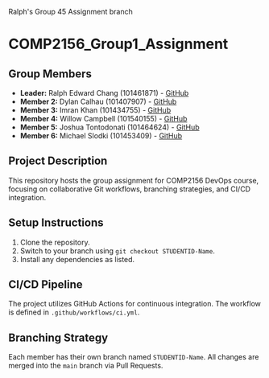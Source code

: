 Ralph's Group 45 Assignment branch
# COMP2156_Group1_Assignment
## Group Members
- **Leader:** Ralph Edward Chang (101461871) - [GitHub](https://github.com/theredchang)
- **Member 2:** Dylan Calhau (101407907) - [GitHub](https://github.com/https://github.com/Dylanthejugg)
- **Member 3:** Imran Khan (101434755) - [GitHub](https://github.com/CrownlessHunter)
- **Member 4:** Willow Campbell (101540155) - [GitHub](https://github.com/willowcampbell)
- **Member 5:** Joshua Tontodonati (101464624) - [GitHub](https://github.com/101464624)
- **Member 6:** Michael Slodki (101453409) - [GitHub](https://github.com/metalfingers42)
## Project Description
This repository hosts the group assignment for COMP2156 DevOps course, focusing on
collaborative Git workflows, branching strategies, and CI/CD integration.
## Setup Instructions
1. Clone the repository.
2. Switch to your branch using `git checkout STUDENTID-Name`.
3. Install any dependencies as listed.
## CI/CD Pipeline
The project utilizes GitHub Actions for continuous integration. The workflow is defined
in `.github/workflows/ci.yml`.
## Branching Strategy
Each member has their own branch named `STUDENTID-Name`. All changes are
merged into the `main` branch via Pull Requests.